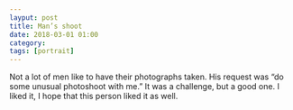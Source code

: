 ```yaml
---
layput: post
title: Man’s shoot
date: 2018-03-01 01:00
category: 
tags: [portrait]
---
```


Not a lot of men like to have their photographs taken. His request was “do some unusual photoshoot with me.” It was a challenge, but a good one. I liked it, I hope that this person liked it as well.